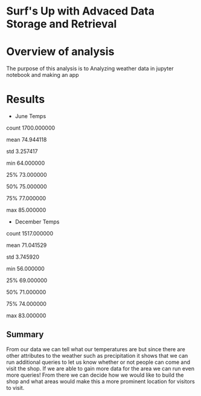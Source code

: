 # Surf's Up with Advaced Data Storage and Retrieval 

# Overview of analysis
The purpose of this analysis is to Analyzing weather data in jupyter notebook and making an app 


# Results

 - June Temps
 
count	1700.000000

mean	74.944118

std	3.257417

min	64.000000

25%	73.000000

50%	75.000000

75%	77.000000

max	85.000000







- December Temps

count	1517.000000


mean	71.041529

std	3.745920

min	56.000000

25%	69.000000

50%	71.000000

75%	74.000000

max	83.000000


## Summary 

From our data we can tell what our temperatures are but since there are other attributes to the weather such as precipitation it shows that we can run additional queries to let us know whether or not people can come and visit the shop. 
If we are able to gain more data for the area we can run even more queries! 
From there we can decide how we would like to build the shop and what areas would make this a more prominent location for visitors to visit.
